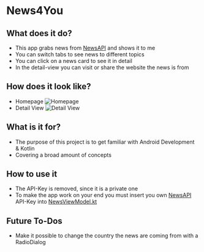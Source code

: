 # News4You

## What does it do?
- This app grabs news from [NewsAPI](https://newsapi.org/) and shows it to me 
- You can switch tabs to see news to different topics
- You can click on a news card to see it in detail
- In the detail-view you can visit or share the website the news is from

## How does it look like?
- Homepage
![Homepage](News4You/screenshots/screenshot_detail_view_24-04-2021.png)
- Detail View
![Detail View](News4You/screenshots/screenshot_homepage_24-04-2021.png)

## What is it for?
- The purpose of this project is to get familiar with Android Development & Kotlin
- Covering a broad amount of concepts

## How to use it
- The API-Key is removed, since it is a private one
- To make the app work on your end you must insert you own [NewsAPI](https://newsapi.org/) API-Key into [NewsViewModel.kt](News4You/app/src/main/java/com/example/news4you/overview/NewsViewModel.kt)

## Future To-Dos
- Make it possible to change the country the news are coming from with a RadioDialog
